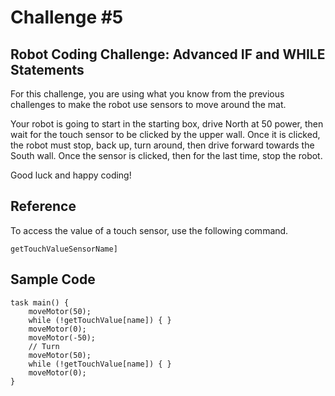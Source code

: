 # Challenge #5
## Robot Coding Challenge: Advanced IF and WHILE Statements

For this challenge, you are using what you know from the previous challenges to make the robot use sensors to move around the mat.

Your robot is going to start in the starting box, drive North at 50 power, then wait for the touch sensor to be clicked by the upper wall. Once it is clicked, the robot must stop, back up, turn around, then drive forward towards the South wall. Once the sensor is clicked, then for the last time, stop the robot.

Good luck and happy coding!

## Reference

To access the value of a touch sensor, use the following command.

```
getTouchValueSensorName]
```

## Sample Code

```
task main() {
    moveMotor(50);
    while (!getTouchValue[name]) { }
    moveMotor(0);
    moveMotor(-50);
    // Turn
    moveMotor(50);
    while (!getTouchValue[name]) { }
    moveMotor(0);
}
```
